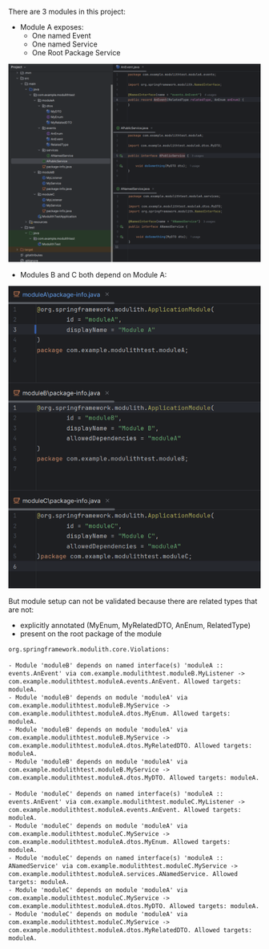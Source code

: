
There are 3 modules in this project:
- Module A exposes:
  - One named Event
  - One named Service
  - One Root Package Service

![Project Screenshot](./project-screenshot.png)

- Modules B and C both depend on Module A:

![Module B and C depend on Module A](./modules-screenshot.png)

But module setup can not be validated because there are related types that are not:

- explicitly annotated (MyEnum, MyRelatedDTO, AnEnum, RelatedType)
- present on the root package of the module

```log
org.springframework.modulith.core.Violations: 

- Module 'moduleB' depends on named interface(s) 'moduleA :: events.AnEvent' via com.example.modulithtest.moduleB.MyListener -> com.example.modulithtest.moduleA.events.AnEvent. Allowed targets: moduleA.
- Module 'moduleB' depends on module 'moduleA' via com.example.modulithtest.moduleB.MyService -> com.example.modulithtest.moduleA.dtos.MyEnum. Allowed targets: moduleA.
- Module 'moduleB' depends on module 'moduleA' via com.example.modulithtest.moduleB.MyService -> com.example.modulithtest.moduleA.dtos.MyRelatedDTO. Allowed targets: moduleA.
- Module 'moduleB' depends on module 'moduleA' via com.example.modulithtest.moduleB.MyService -> com.example.modulithtest.moduleA.dtos.MyDTO. Allowed targets: moduleA.

- Module 'moduleC' depends on named interface(s) 'moduleA :: events.AnEvent' via com.example.modulithtest.moduleC.MyListener -> com.example.modulithtest.moduleA.events.AnEvent. Allowed targets: moduleA.
- Module 'moduleC' depends on module 'moduleA' via com.example.modulithtest.moduleC.MyService -> com.example.modulithtest.moduleA.dtos.MyEnum. Allowed targets: moduleA.
- Module 'moduleC' depends on named interface(s) 'moduleA :: ANamedService' via com.example.modulithtest.moduleC.MyService -> com.example.modulithtest.moduleA.services.ANamedService. Allowed targets: moduleA.
- Module 'moduleC' depends on module 'moduleA' via com.example.modulithtest.moduleC.MyService -> com.example.modulithtest.moduleA.dtos.MyDTO. Allowed targets: moduleA.
- Module 'moduleC' depends on module 'moduleA' via com.example.modulithtest.moduleC.MyService -> com.example.modulithtest.moduleA.dtos.MyRelatedDTO. Allowed targets: moduleA.
```
